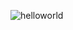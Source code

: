 

![helloworld](https://user-images.githubusercontent.com/101474322/184506854-efe49bc5-7abe-45a4-af38-d168faf222d3.png)
